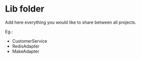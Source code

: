 # Lib folder

Add here everything you would like to share between all projects.

Eg.: 
 - CustomerService
 - RedisAdapter
 - MakeAdapter
